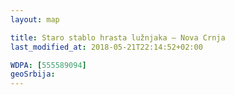 ```yaml
---
layout: map

title: Staro stablo hrasta lužnjaka – Nova Crnja
last_modified_at: 2018-05-21T22:14:52+02:00

WDPA: [555589094]
geoSrbija:
---
```

